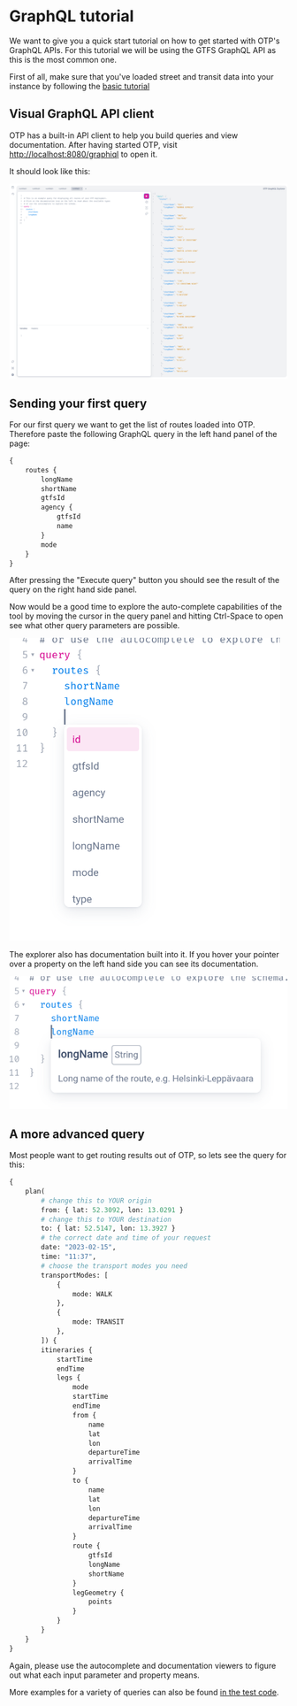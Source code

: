 <!--
  NOTE! Part of this document is generated. Make sure you edit the template, not the generated doc.

   - Template directory is:  /doc-templates
   - Generated directory is: /docs 
-->

# GraphQL tutorial

We want to give you a quick start tutorial on how to get started with OTP's GraphQL APIs. For this
tutorial we will be using the GTFS GraphQL API as this is the most common one.

First of all, make sure that you've loaded street and transit data into your instance by following
the [basic tutorial](Basic-Tutorial.md)

## Visual GraphQL API client

OTP has a built-in API client to help you build queries and view documentation. After having
started OTP, visit [http://localhost:8080/graphiql](http://localhost:8080/graphiql) to open it.

It should look like this:

![GraphiQL](images/graphiql.png)

## Sending your first query

For our first query we want to get the list of routes loaded into OTP. Therefore paste the following 
GraphQL query in the left hand panel of the page:

<!-- route-query BEGIN -->
<!-- NOTE! This section is auto-generated. Do not change, change doc in code instead. -->

```graphql
{
    routes {
        longName
        shortName
        gtfsId
        agency {
            gtfsId
            name
        }
        mode
    }
}
```

<!-- route-query END -->

After pressing the "Execute query" button you should see the result of the query on the right hand
side panel.

Now would be a good time to explore the auto-complete capabilities of the tool by moving the
cursor in the query panel and hitting Ctrl-Space to open see what other query parameters are possible.

![GraphiQL](images/graphiql-autocomplete.png)

The explorer also has documentation built into it. If you hover your pointer over a property on the 
left hand side you can see its documentation.

![GraphiQL](images/graphiql-documentation.png)

## A more advanced query

Most people want to get routing results out of OTP, so lets see the query for this:

<!-- plan-query BEGIN -->
<!-- NOTE! This section is auto-generated. Do not change, change doc in code instead. -->

```graphql
{
    plan(
        # change this to YOUR origin
        from: { lat: 52.3092, lon: 13.0291 }
        # change this to YOUR destination
        to: { lat: 52.5147, lon: 13.3927 }
        # the correct date and time of your request
        date: "2023-02-15",
        time: "11:37",
        # choose the transport modes you need
        transportModes: [
            {
                mode: WALK
            },
            {
                mode: TRANSIT
            },
        ]) {
        itineraries {
            startTime
            endTime
            legs {
                mode
                startTime
                endTime
                from {
                    name
                    lat
                    lon
                    departureTime
                    arrivalTime
                }
                to {
                    name
                    lat
                    lon
                    departureTime
                    arrivalTime
                }
                route {
                    gtfsId
                    longName
                    shortName
                }
                legGeometry {
                    points
                }
            }
        }
    }
}
```

<!-- plan-query END -->

Again, please use the autocomplete and documentation viewers to figure out what each input parameter
and property means.

More examples for a variety of queries can also be found [in the test code](https://github.com/opentripplanner/OpenTripPlanner/tree/dev-2.x/src/ext-test/resources/gtfsgraphqlapi/queries).